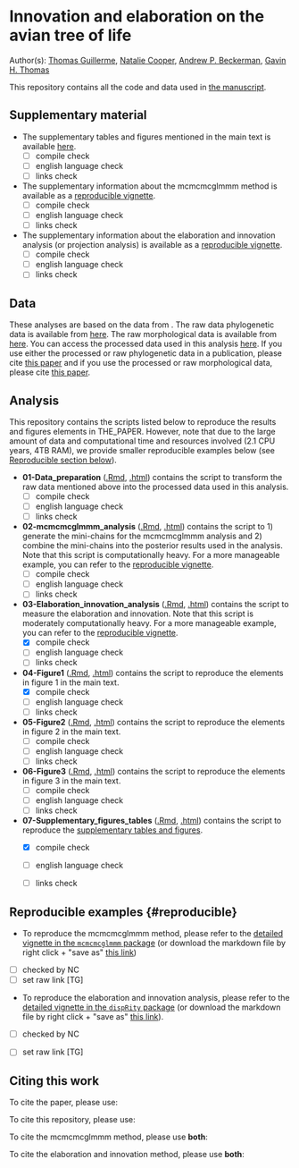# Innovation and elaboration on the avian tree of life

Author(s): [Thomas Guillerme](https://github/TGuillerme), [Natalie Cooper](http://nhcooper123.github.io/), [Andrew P. Beckerman](https://andbeck.github.io/beckslab/), [Gavin H. Thomas](https://www.sheffield.ac.uk/biosciences/people/academic-staff/gavin-thomas)

This repository contains all the code and data used in [the manuscript]().

<!-- Repo zenodo: [![DOI](https://zenodo.org/badge/102496441.svg)](https://zenodo.org/badge/latestdoi/102496441) -->
<!-- Preprint link: [![DOI](https://zenodo.org/badge/102496441.svg)](https://zenodo.org/badge/latestdoi/102496441) -->
<!-- Paper link: [![DOI](https://zenodo.org/badge/102496441.svg)](https://zenodo.org/badge/latestdoi/102496441) -->

## Supplementary material

 * The supplementary tables and figures mentioned in the main text is available [here](link_to_supp).
    - [ ] compile check
    - [ ] english language check
    - [ ] links check
 * The supplementary information about the mcmcmcglmmm method is available as a [reproducible vignette](link_to_mcmcmcmglmmm_vignette).
    - [ ] compile check
    - [ ] english language check
    - [ ] links check
 * The supplementary information about the elaboration and innovation analysis (or projection analysis) is available as a [reproducible vignette](link_to_projection_vignette).
    - [ ] compile check
    - [ ] english language check
    - [ ] links check

## Data
These analyses are based on the data from <!-- DATA -->.
The raw data phylogenetic data is available from [here](bird_tree_link).
The raw morphological data is available from [here](beak_data).
You can access the processed data used in this analysis [here](processed_data_repo).
If you use either the processed or raw phylogenetic data in a publication, please cite [this paper](citation_jetz) and if you use the processed or raw morphological data, please cite [this paper](cite_cooney).

## Analysis
This repository contains the scripts listed below to reproduce the results and figures elements in THE_PAPER.
However, note that due to the large amount of data and computational time and resources involved (2.1 CPU years, 4TB RAM), we provide smaller reproducible examples below (see [Reproducible section below](#reproducible)).

 * **01-Data_preparation** ([.Rmd](), [.html]()) contains the script to transform the raw data mentioned above into the processed data used in this analysis.
    - [ ] compile check
    - [ ] english language check
    - [ ] links check
 * **02-mcmcmcglmmm_analysis** ([.Rmd](), [.html]()) contains the script to 1) generate the mini-chains for the mcmcmcglmmm analysis and 2) combine the mini-chains into the posterior results used in the analysis. Note that this script is computationally heavy. For a more manageable example, you can refer to the [reproducible vignette](link_to_mcmcmcmglmmm_vignette).
    - [ ] compile check
    - [ ] english language check
    - [ ] links check
 * **03-Elaboration_innovation_analysis** ([.Rmd](), [.html]()) contains the script to measure the elaboration and innovation. Note that this script is moderately computationally heavy. For a more manageable example, you can refer to the [reproducible vignette](link_to_projection_vignette).
    - [x] compile check
    - [ ] english language check
    - [ ] links check
 * **04-Figure1** ([.Rmd](), [.html]()) contains the script to reproduce the elements in figure 1 in the main text.
    - [x] compile check
    - [ ] english language check
    - [ ] links check
 * **05-Figure2** ([.Rmd](), [.html]()) contains the script to reproduce the elements in figure 2 in the main text.
    - [ ] compile check
    - [ ] english language check
    - [ ] links check
 * **06-Figure3** ([.Rmd](), [.html]()) contains the script to reproduce the elements in figure 3 in the main text.
    - [ ] compile check
    - [ ] english language check
    - [ ] links check
 * **07-Supplementary_figures_tables** ([.Rmd](), [.html]()) contains the script to reproduce the [supplementary tables and figures](link_to_supp).
    - [x] compile check
    - [ ] english language check
    - [ ] links check


## Reproducible examples {#reproducible}
 * To reproduce the mcmcmcglmmm method, please refer to the [detailed vignette in the `mcmcmcglmmm` package](https://github.com/TGuillerme/mcmcmcglmmm/blob/main/inst/MCMCglmm_mini_chains.Rmd) (or download the markdown file by right click + "save as" [this link](raw_vignette_link))
 - [ ] checked by NC
 - [ ] set raw link [TG]

 * To reproduce the elaboration and innovation analysis, please refer to the [detailed vignette in the `dispRity` package](https://github.com/TGuillerme/dispRity/blob/MCMCglmm/inst/vignettes/Projection_analysis.Rmd) (or download the markdown file by right click + "save as" [this link](raw_vignette_link)).
 - [ ] checked by NC
 - [ ] set raw link [TG]


## Citing this work

To cite the paper, please use:
<!-- Paper cite (link to cite formats) -->

To cite this repository, please use:
<!-- Repo Zenodo cite (link to cite formats) -->

To cite the mcmcmcglmmm method, please use **both**:
<!-- Paper cite (link to cite formats) -->
<!-- mcmcmcglmmm Zenodo cite (link to cite formats) -->

To cite the elaboration and innovation method, please use **both**:
<!-- Paper cite (link to cite formats) -->
<!-- dispRity paper (link to cite formats) -->

